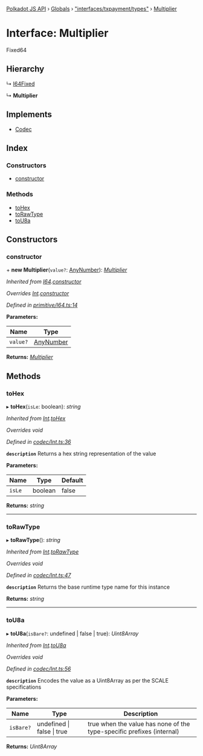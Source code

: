[Polkadot JS API](../README.md) › [Globals](../globals.md) › ["interfaces/txpayment/types"](../modules/_interfaces_txpayment_types_.md) › [Multiplier](_interfaces_txpayment_types_.multiplier.md)

# Interface: Multiplier

Fixed64

## Hierarchy

  ↳ [I64Fixed](../classes/_primitive_i64fixed_.i64fixed.md)

  ↳ **Multiplier**

## Implements

* [Codec](_types_.codec.md)

## Index

### Constructors

* [constructor](_interfaces_txpayment_types_.multiplier.md#constructor)

### Methods

* [toHex](_interfaces_txpayment_types_.multiplier.md#tohex)
* [toRawType](_interfaces_txpayment_types_.multiplier.md#torawtype)
* [toU8a](_interfaces_txpayment_types_.multiplier.md#tou8a)

## Constructors

###  constructor

\+ **new Multiplier**(`value?`: [AnyNumber](../modules/_types_.md#anynumber)): *[Multiplier](_interfaces_txpayment_types_.multiplier.md)*

*Inherited from [I64](../classes/_primitive_i64_.i64.md).[constructor](../classes/_primitive_i64_.i64.md#constructor)*

*Overrides [Int](../classes/_codec_int_.int.md).[constructor](../classes/_codec_int_.int.md#constructor)*

*Defined in [primitive/I64.ts:14](https://github.com/polkadot-js/api/blob/fe3de4379f/packages/types/src/primitive/I64.ts#L14)*

**Parameters:**

Name | Type |
------ | ------ |
`value?` | [AnyNumber](../modules/_types_.md#anynumber) |

**Returns:** *[Multiplier](_interfaces_txpayment_types_.multiplier.md)*

## Methods

###  toHex

▸ **toHex**(`isLe`: boolean): *string*

*Inherited from [Int](../classes/_codec_int_.int.md).[toHex](../classes/_codec_int_.int.md#tohex)*

*Overrides void*

*Defined in [codec/Int.ts:36](https://github.com/polkadot-js/api/blob/fe3de4379f/packages/types/src/codec/Int.ts#L36)*

**`description`** Returns a hex string representation of the value

**Parameters:**

Name | Type | Default |
------ | ------ | ------ |
`isLe` | boolean | false |

**Returns:** *string*

___

###  toRawType

▸ **toRawType**(): *string*

*Inherited from [Int](../classes/_codec_int_.int.md).[toRawType](../classes/_codec_int_.int.md#torawtype)*

*Overrides void*

*Defined in [codec/Int.ts:47](https://github.com/polkadot-js/api/blob/fe3de4379f/packages/types/src/codec/Int.ts#L47)*

**`description`** Returns the base runtime type name for this instance

**Returns:** *string*

___

###  toU8a

▸ **toU8a**(`isBare?`: undefined | false | true): *Uint8Array*

*Inherited from [Int](../classes/_codec_int_.int.md).[toU8a](../classes/_codec_int_.int.md#tou8a)*

*Overrides void*

*Defined in [codec/Int.ts:56](https://github.com/polkadot-js/api/blob/fe3de4379f/packages/types/src/codec/Int.ts#L56)*

**`description`** Encodes the value as a Uint8Array as per the SCALE specifications

**Parameters:**

Name | Type | Description |
------ | ------ | ------ |
`isBare?` | undefined &#124; false &#124; true | true when the value has none of the type-specific prefixes (internal)  |

**Returns:** *Uint8Array*
